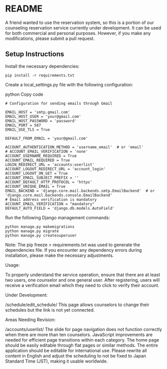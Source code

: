 

# README
A friend wanted to use the reservation system, so this is a portion of our counseling reservation service currently under development. It can be used for both commercial and personal purposes. However, if you make any modifications, please submit a pull request.

## Setup Instructions
Install the necessary dependencies:

```
pip install -r requirements.txt
```
Create a local_settings.py file with the following configuration:

python
Copy code
```
# Configuration for sending emails through Gmail

EMAIL_HOST = 'smtp.gmail.com'
EMAIL_HOST_USER = 'your@gmail.com'
EMAIL_HOST_PASSWORD = 'password'
EMAIL_PORT = 587
EMAIL_USE_TLS = True

DEFAULT_FROM_EMAIL = 'your@gmail.com'

ACCOUNT_AUTHENTICATION_METHOD = 'username_email'  # or 'email'
# ACCOUNT_EMAIL_VERIFICATION = 'none'
ACCOUNT_USERNAME_REQUIRED = True
ACCOUNT_EMAIL_REQUIRED = True
LOGIN_REDIRECT_URL = 'accounts:userlist'
ACCOUNT_LOGOUT_REDIRECT_URL = 'account_login'
ACCOUNT_LOGOUT_ON_GET = True
ACCOUNT_EMAIL_SUBJECT_PREFIX = ''
ACCOUNT_DEFAULT_HTTP_PROTOCOL = 'https'
ACCOUNT_UNIQUE_EMAIL = True
EMAIL_BACKEND = 'django.core.mail.backends.smtp.EmailBackend'  # or 'django.core.mail.backends.console.EmailBackend'
# Email address verification is mandatory
ACCOUNT_EMAIL_VERIFICATION = "mandatory"
DEFAULT_AUTO_FIELD = 'django.db.models.AutoField'
```

Run the following Django management commands:

```
python manage.py makemigrations
python manage.py migrate
python manage.py createsuperuser
```

Note: The pip freeze > requirements.txt was used to generate the dependencies file. If you encounter any dependency errors during installation, please make the necessary adjustments.

Usage:

To properly understand the service operation, ensure that there are at least two users, one counselor and one general user. After registering, users will receive a verification email which they need to click to verify their account.

Under Development:

/schedule/edit_schedule/
This page allows counselors to change their schedules but the link is not yet connected.

Areas Needing Revision:

/accounts/userlist/
The slide for page navigation does not function correctly when there are more than ten counselors. JavaScript improvements are needed for efficient page transitions within each category.
The home page should be easily editable through flat pages or similar methods.
The entire application should be editable for international use. Please rewrite all content in English and adjust the scheduling to not be fixed to Japan Standard Time (JST), making it usable worldwide.






